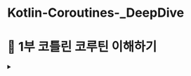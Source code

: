 # Kotlin-Coroutines-_DeepDive


# 📌 1부 코틀린 코루틴 이해하기

<details>
<summary><strong></strong></summary>
</details>

